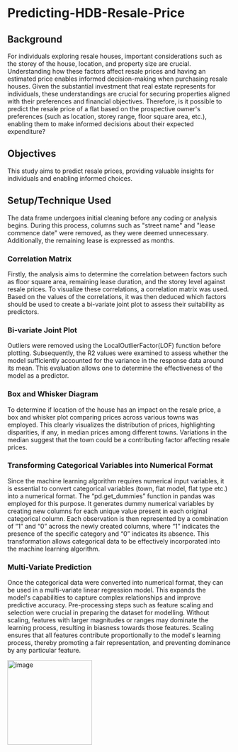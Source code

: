 # Predicting-HDB-Resale-Price

## Background
For individuals exploring resale houses, important considerations such as the storey of the house, location, and property size are crucial. Understanding how these factors affect resale prices and having an estimated price enables informed decision-making when purchasing resale houses. Given the substantial investment that real estate represents for individuals, these understandings are crucial for securing properties aligned with their preferences and financial objectives.
Therefore, is it possible to predict the resale price of a flat based on the prospective owner's preferences (such as location, storey range, floor square area, etc.), enabling them to make informed decisions about their expected expenditure?

## Objectives
This study aims to predict resale prices, providing valuable insights for individuals and enabling informed choices.  

## Setup/Technique Used
The data frame undergoes initial cleaning before any coding or analysis begins. During this process, columns such as "street name" and "lease commence date" were removed, as they were deemed unnecessary. Additionally, the remaining lease is expressed as months.

### Correlation Matrix
Firstly, the analysis aims to determine the correlation between factors such as floor square area, remaining lease duration, and the storey level against resale prices. To visualize these correlations, a correlation matrix was used. Based on the values of the correlations, it was then deduced which factors should be used to create a bi-variate joint plot to assess their suitability as predictors.

### Bi-variate Joint Plot
Outliers were removed using the LocalOutlierFactor(LOF) function before plotting. Subsequently, the R2 values were examined to assess whether the model sufficiently accounted for the variance in the response data around its mean. This evaluation allows one to determine the effectiveness of the model as a predictor.

### Box and Whisker Diagram
To determine if location of the house has an impact on the resale price, a box and whisker plot comparing prices across various towns was employed. This clearly visualizes the distribution of prices, highlighting disparities, if any, in median prices among different towns. Variations in the median suggest that the town could be a contributing factor affecting resale prices.

### Transforming Categorical Variables into Numerical Format
Since the machine learning algorithm requires numerical input variables, it is essential to convert categorical variables (town, flat model, flat type etc.) into a numerical format. The “pd.get_dummies” function in pandas was employed for this purpose. It generates dummy numerical variables by creating new columns for each unique value present in each original categorical column. Each observation is then represented by a combination of “1” and “0” across the newly created columns, where “1” indicates the presence of the specific category and “0” indicates its absence. This transformation allows categorical data to be effectively incorporated into the machine learning algorithm.

### Multi-Variate Prediction
Once the categorical data were converted into numerical format, they can be used in a multi-variate linear regression model. This expands the model's capabilities to capture complex relationships and improve predictive accuracy. Pre-processing steps such as feature scaling and selection were crucial in preparing the dataset for modelling. Without scaling, features with larger magnitudes or ranges may dominate the learning process, resulting in biasness towards those features. Scaling ensures that all features contribute proportionally to the model's learning process, thereby promoting a fair representation, and preventing dominance by any particular feature.

<img width="191" alt="image" src="https://github.com/user-attachments/assets/5352d55d-60ec-4ac2-be02-452225ebfadf">

